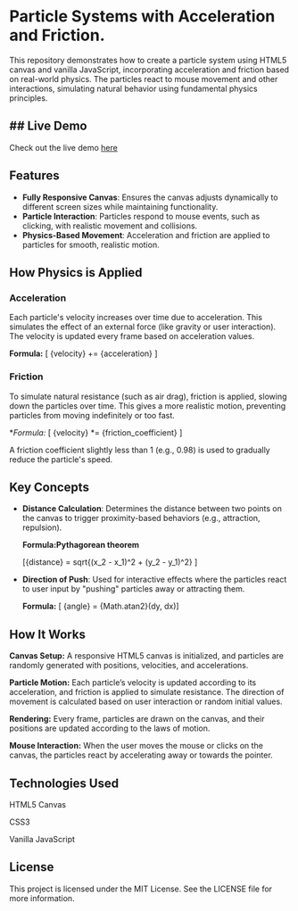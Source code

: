 # Particle Systems with Acceleration and Friction.

This repository demonstrates how to create a particle system using HTML5 canvas and vanilla JavaScript, incorporating acceleration and friction based on real-world physics. The particles react to mouse movement and other interactions, simulating natural behavior using fundamental physics principles.

## ## Live Demo

Check out the live demo [here](https://algomystique.github.io/ParticleSystems-Physics)

## Features

- **Fully Responsive Canvas**: Ensures the canvas adjusts dynamically to different screen sizes while maintaining functionality.
- **Particle Interaction**: Particles respond to mouse events, such as clicking, with realistic movement and collisions.
- **Physics-Based Movement**: Acceleration and friction are applied to particles for smooth, realistic motion.

## How Physics is Applied

### Acceleration

Each particle's velocity increases over time due to acceleration. This simulates the effect of an external force (like gravity or user interaction). The velocity is updated every frame based on acceleration values.

**Formula:**
[ {velocity} += {acceleration} ]

### Friction
To simulate natural resistance (such as air drag), friction is applied, slowing down the particles over time. This gives a more realistic motion, preventing particles from moving indefinitely or too fast.

**Formula:*
[ {velocity} *= {friction_coefficient} ]

A friction coefficient slightly less than 1 (e.g., 0.98) is used to gradually reduce the particle's speed.

## Key Concepts

- **Distance Calculation**: Determines the distance between two points on the canvas to trigger proximity-based behaviors (e.g., attraction, repulsion).
  
  **Formula:Pythagorean theorem**
  
  [{distance} = sqrt{(x_2 - x_1)^2 + (y_2 - y_1)^2} ]
  
- **Direction of Push**: Used for interactive effects where the particles react to user input by "pushing" particles away or attracting them.
  
  **Formula:**
  [ {angle} = {Math.atan2}(dy, dx)]

## How It Works

**Canvas Setup:** A responsive HTML5 canvas is initialized, and particles are randomly generated with positions, velocities, and accelerations.

**Particle Motion:** Each particle’s velocity is updated according to its acceleration, and friction is applied to simulate resistance. The direction of movement is calculated based on user interaction or random initial values.

**Rendering:** Every frame, particles are drawn on the canvas, and their positions are updated according to the laws of motion.

**Mouse Interaction:** When the user moves the mouse or clicks on the canvas, the particles react by accelerating away or towards the pointer.

## Technologies Used

HTML5 Canvas

CSS3

Vanilla JavaScript

## License

This project is licensed under the MIT License. See the LICENSE file for more information.
